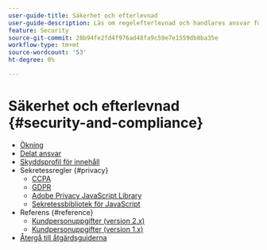 ```yaml
---
user-guide-title: Säkerhet och efterlevnad
user-guide-description: Läs om regelefterlevnad och handlares ansvar för att underhålla ett säkert Adobe Commerce-projekt.
feature: Security
source-git-commit: 28b94fe2fd4f976ad48fa9c59e7e1559db8ba35e
workflow-type: tm+mt
source-wordcount: '53'
ht-degree: 0%

---
```



# Säkerhet och efterlevnad {#security-and-compliance}

- [Ökning](overview.md)
- [Delat ansvar](shared-responsibility.md)
- [Skyddsprofil för innehåll](content-security-policy.md)
- Sekretessregler {#privacy}
   - [CCPA](privacy/ccpa.md)
   - [GDPR](privacy/gdpr.md)
   - [Adobe Privacy JavaScript Library](privacy/adobe-javascript-library.md)
   - [Sekretessbibliotek för JavaScript](privacy/javascript-library.md)
- Referens {#reference}
   - [Kundpersonuppgifter (version 2.x)](privacy/data-m2.md)
   - [Kundpersonuppgifter (version 1.x)](privacy/data-m1.md)
- [Återgå till åtgärdsguiderna](https://experienceleague.adobe.com/docs/commerce-operations/operational-guides/home.html?lang=sv-SE)
